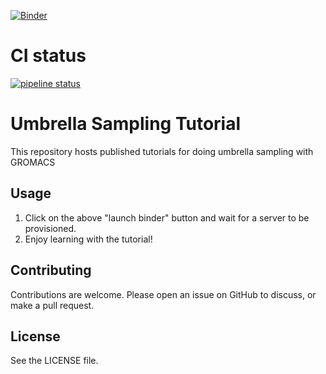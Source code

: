 [![Binder](https://mybinder.org/badge_logo.svg)](https://mybinder.org/v2/gl/gromacs%2Fonline-tutorials%2Fumbrella-sampling/main?filepath=tutorial.ipynb)

# CI status

[![pipeline status](https://gitlab.com/gromacs/online-tutorials/umbrella-sampling/badges/main/pipeline.svg)](https://gitlab.com/gromacs/online-tutorials/umbrella-sampling/-/commits/main)

# Umbrella Sampling Tutorial

This repository hosts published tutorials for doing umbrella sampling with GROMACS

## Usage

1. Click on the above "launch binder" button and wait for a server to
   be provisioned.
2. Enjoy learning with the tutorial!

## Contributing

Contributions are welcome. Please open an issue on GitHub to discuss,
or make a pull request.

## License

See the LICENSE file.
